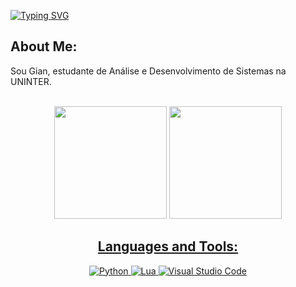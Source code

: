 [![Typing SVG](https://readme-typing-svg.herokuapp.com?font=Roboto&size=25&pause=1000&color=000000&vCenter=true&width=435&lines=Hi+there%2C+name's+Gian!+%F0%9F%99%8B%F0%9F%8F%BC%E2%80%8D%E2%99%82%EF%B8%8F)](https://git.io/typing-svg)
## About Me:

<p>
Sou Gian, estudante de Análise e Desenvolvimento de Sistemas na UNINTER.
</p>
<br>
<div align="center">
  <img height="180em" src="https://github-readme-stats.vercel.app/api?username=gianpeiter&show_icons=true&theme=tokyonight&include_all_commits=true&count_private=true"/>
  <a href="https://github.com/gianpeiter">
  <img height="180em" src="https://github-readme-stats.vercel.app/api/top-langs/?username=gianpeiter&layout=compact&langs_count=7&theme=tokyonight"/>
<div>

## Languages and Tools:
![Python](https://img.shields.io/badge/python-3670A0?style=for-the-badge&logo=python&logoColor=ffdd54)
![Lua](https://img.shields.io/badge/Lua-2C2D72?style=for-the-badge&logo=lua&logoColor=white)
![Visual Studio Code](https://img.shields.io/badge/Visual_Studio_Code-0078D4?style=for-the-badge&logo=visual%20studio%20code&logoColor=white)
